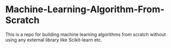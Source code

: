 # Machine-Learning-Algorithm-From-Scratch
This is a repo for building machine learning algorithms from scratch without using any external library like Scikit-learn etc.
